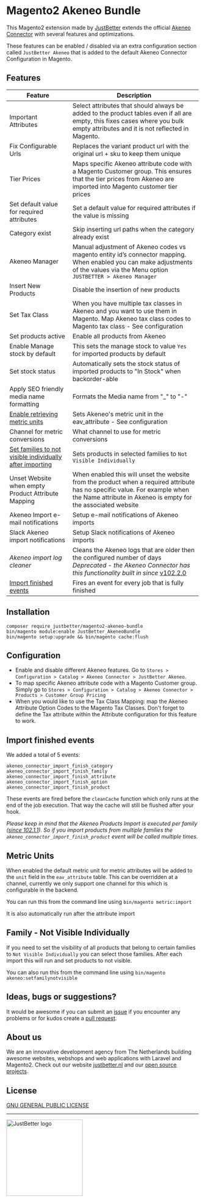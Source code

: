 # Magento2 Akeneo Bundle

This Magento2 extension made by [JustBetter](https://justbetter.nl) extends the official [Akeneo Connector](https://github.com/akeneo/magento2-connector-community) with several features and optimizations.

These features can be enabled / disabled via an extra configuration section called `JustBetter Akeneo` that is added to the default Akeneo Connector Configuration in Magento.

## Features

| Feature                                                                                          | Description                                                                                                                                                                                                                                 |
|--------------------------------------------------------------------------------------------------|---------------------------------------------------------------------------------------------------------------------------------------------------------------------------------------------------------------------------------------------|
| Important Attributes                                                                             | Select attributes that should always be added to the product tables even if all are empty, this fixes cases where you bulk empty attributes and it is not reflected in Magento.
| Fix Configurable Urls                                                                            | Replaces the variant product url with the original url + sku to keep them unique                                                                                                                                                            |
| Tier Prices                                                                                      | Maps specific Akeneo attribute code with a Magento Customer group. This ensures that the tier prices from Akeneo are imported into Magento customer tier prices                                                                             |
| Set default value for required attributes                                                        | Set a default value for required attributes if the value is missing                                                                                                                                                                         |
| Category exist                                                                                   | Skip inserting url paths when the category already exist                                                                                                                                                                                    |
| Akeneo Manager                                                                                   | Manual adjustment of Akeneo codes vs magento entity id’s connector mapping. When enabled you can make adjustments of the values via the Menu option `JUSTBETTER > Akeneo Manager`                                                           |
| Insert New Products                                                                              | Disable the insertion of new products                                                                                                                                                                                                       |
| Set Tax Class                                                                                    | When you have multiple tax classes in Akeneo and you want to use them in Magento. Map Akeneo tax class codes to Magento tax class - See configuration                                                                                       |
| Set products active                                                                              | Enable all products from Akeneo                                                                                                                                                                                                             |
| Enable Manage stock by default                                                                   | This sets the manage stock to value `Yes` for imported products by default                                                                                                                                                                  |
| Set stock status                                                                                 | Automatically sets the stock status of imported products to "In Stock" when backorder-able                                                                                                                                                  |
| Apply SEO friendly media name formatting                                                         | Formats the Media name from "_" to "-"                                                                                                                                                                                                      |
| <a href="#metric-units">Enable retrieving metric units</a>                                       | Sets Akeneo's metric unit in the eav_attribute - See configuration                                                                                                                                                                          |
| Channel for metric conversions                                                                   | What channel to use for metric conversions                                                                                                                                                                                                  |
| <a href="#not-visible-individually">Set families to not visible individually after importing</a> | Sets products in selected families to `Not Visible Individually`                                                                                                                                                                            |
| Unset Website when empty Product Attribute Mapping                                               | When enabled this will unset the website from the product when a required attribute has no specific value. For example when the Name attribute in Akeneo is empty for the associated website                                                |
| Akeneo Import e-mail notifications                                                               | Setup e-mail notifications of Akeneo imports                                                                                                                                                                                                |
| Slack Akeneo import notifications                                                                | Setup Slack notifications of Akeneo imports                                                                                                                                                                                                 |
| *Akeneo import log cleaner*                                                                      | Cleans the Akeneo logs that are older then the configured number of days *Deprecated - the Akeneo Connector has this functionality built in since* [v102.2.0](https://github.com/akeneo/magento2-connector-community/releases/tag/v102.2.0) |
| <a href="#import-finished-events">Import finished events</a>                                     | Fires an event for every job that is fully finished                                                                                                                                                                                         |                                                                                                                                                                                               |

## Installation
```
composer require justbetter/magento2-akeneo-bundle
bin/magento module:enable JustBetter_AkeneoBundle
bin/magento setup:upgrade && bin/magento cache:flush
```
## Configuration
- Enable and disable different Akeneo features. Go to `Stores > Configuration > Catalog > Akeneo Connector > JustBetter Akeneo`.
- To map specific Akeneo attribute code with a Magento Customer group. Simply go to `Stores > Configuration > Catalog > Akeneo Connector > Products > Customer Group Pricing`
- When you would like to use the Tax Class Mapping: map the Akeneo Attribute Option Codes to the Magento Tax Classes. Don't forget to define the Tax attribute within the Attribute configuration for this feature to work.

## Import finished events
We added a total of 5 events:
```
akeneo_connector_import_finish_category
akeneo_connector_import_finish_family
akeneo_connector_import_finish_attribute
akeneo_connector_import_finish_option
akeneo_connector_import_finish_product
```

These events are fired before the `cleanCache` function which only runs at the end of the job execution.
That way the cache will still be flushed after your hook.

*Please keep in mind that the Akeneo Products Import is executed per family ([since 102.1.1](https://github.com/akeneo/magento2-connector-community/blob/master/CHANGELOG.md#version-10211-)). So if you import products from multiple families the `akeneo_connector_import_finish_product` event will be called multiple times.*

## Metric Units
When enabled the default metric unit for metric attributes will be added to the `unit` field in the `eav_attribute` table.
This can be overridden at a channel, currently we only support one channel for this which is configurable in the backend.

You can run this from the command line using `bin/magento metric:import`

It is also automatically run after the attribute import

## Family - Not Visible Individually
If you need to set the visibility of all products that belong to certain families to `Not Visible Individually` you can select those families.
After each import this will run and set products to not visible.

You can also run this from the command line using `bin/magento akeneo:setfamilynotvisible`

## Ideas, bugs or suggestions?
It would be awesome if you can submit an [issue](https://github.com/justbetter/magento2-akeneo-bundle/issues) if you encounter any problems or for kudos create a [pull request](https://github.com/justbetter/magento2-akeneo-bundle/pulls).

## About us
We are an innovative development agency from The Netherlands building awesome websites, webshops and web applications with Laravel and Magento2. Check out our website [justbetter.nl](https://justbetter.nl) and our [open source projects](https://github.com/justbetter).

## License
[GNU GENERAL PUBLIC LICENSE](LICENSE)

---

<a href="https://justbetter.nl" title="JustBetter"><img src="https://raw.githubusercontent.com/justbetter/art/master/justbetter-logo.png" width="200px" alt="JustBetter logo"></a>
